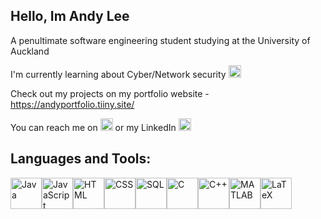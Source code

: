 ## Hello, Im Andy Lee
A penultimate software engineering student studying at the University of Auckland

I'm currently learning about Cyber/Network security <img src="https://github.com/andy7937/andy7937/assets/126305769/88613731-8b56-4d59-b082-0f9960baa8d3" alt="image" width="20" height="20">

Check out my projects on my portfolio website - https://andyportfolio.tiiny.site/

You can reach me on [<img src="https://github.com/andy7937/andy7937/assets/126305769/bbe05cd0-bc64-4be3-896d-1e561f74fb39" alt="image" width="20" height="20">](mailto:keehoon2004@gmail.com) or my LinkedIn [<img src="https://github.com/andy7937/andy7937/assets/126305769/7bc83b5f-aeb8-4e57-9d89-bc1b6d65d352" alt="image" width="20" height="20">]( https://www.linkedin.com/in/andy-lee-uoa/)


## Languages and Tools:
<img src="https://cdn.jsdelivr.net/gh/devicons/devicon/icons/java/java-original.svg" alt="Java" width="50" height="50"><img src="https://cdn.jsdelivr.net/gh/devicons/devicon/icons/javascript/javascript-original.svg" alt="JavaScript" width="50" height="50"><img src="https://cdn.jsdelivr.net/gh/devicons/devicon/icons/html5/html5-original.svg" alt="HTML" width="50" height="50"><img src="https://cdn.jsdelivr.net/gh/devicons/devicon/icons/css3/css3-original.svg" alt="CSS" width="50" height="50"><img src="https://cdn.jsdelivr.net/gh/devicons/devicon/icons/mysql/mysql-original.svg" alt="SQL" width="50" height="50"><img src="https://cdn.jsdelivr.net/gh/devicons/devicon/icons/c/c-original.svg" alt="C" width="50" height="50"><img src="https://cdn.jsdelivr.net/gh/devicons/devicon/icons/cplusplus/cplusplus-original.svg" alt="C++" width="50" height="50"><img src="https://cdn.jsdelivr.net/gh/devicons/devicon/icons/matlab/matlab-original.svg" alt="MATLAB" width="50" height="50"><img src="https://cdn.jsdelivr.net/gh/devicons/devicon/icons/latex/latex-plain.svg" alt="LaTeX" width="50" height="50" style="fill: white;">






